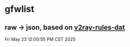 # gfwlist
## raw -> json, based on [v2ray-rules-dat](https://github.com/Loyalsoldier/v2ray-rules-dat)
Fri May 23 12:00:55 PM CST 2025

